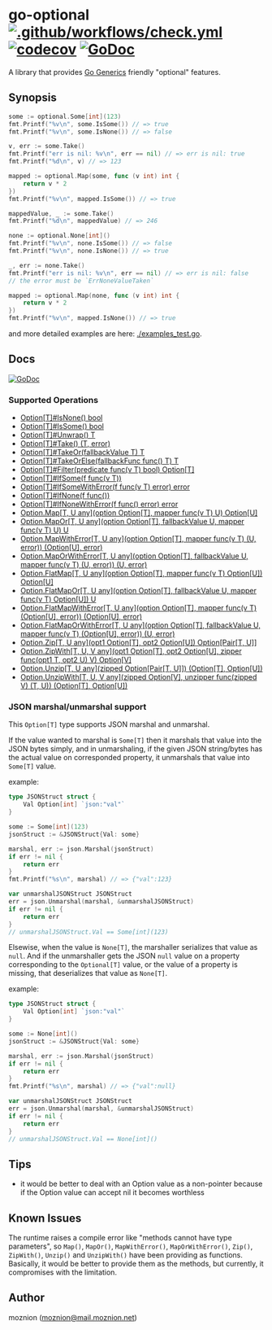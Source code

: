 # go-optional [![.github/workflows/check.yml](https://github.com/moznion/go-optional/actions/workflows/check.yml/badge.svg)](https://github.com/moznion/go-optional/actions/workflows/check.yml) [![codecov](https://codecov.io/gh/moznion/go-optional/branch/main/graph/badge.svg?token=0HCVy6COy4)](https://codecov.io/gh/moznion/go-optional) [![GoDoc](https://godoc.org/github.com/moznion/go-optional?status.svg)](https://godoc.org/github.com/moznion/go-optional)

A library that provides [Go Generics](https://go.dev/blog/generics-proposal) friendly "optional" features.

## Synopsis

```go
some := optional.Some[int](123)
fmt.Printf("%v\n", some.IsSome()) // => true
fmt.Printf("%v\n", some.IsNone()) // => false

v, err := some.Take()
fmt.Printf("err is nil: %v\n", err == nil) // => err is nil: true
fmt.Printf("%d\n", v) // => 123

mapped := optional.Map(some, func (v int) int {
    return v * 2
})
fmt.Printf("%v\n", mapped.IsSome()) // => true

mappedValue, _ := some.Take()
fmt.Printf("%d\n", mappedValue) // => 246
```

```go
none := optional.None[int]()
fmt.Printf("%v\n", none.IsSome()) // => false
fmt.Printf("%v\n", none.IsNone()) // => true

_, err := none.Take()
fmt.Printf("err is nil: %v\n", err == nil) // => err is nil: false
// the error must be `ErrNoneValueTaken`

mapped := optional.Map(none, func (v int) int {
    return v * 2
})
fmt.Printf("%v\n", mapped.IsNone()) // => true
```

and more detailed examples are here: [./examples_test.go](./examples_test.go).

## Docs

[![GoDoc](https://godoc.org/github.com/moznion/go-optional?status.svg)](https://godoc.org/github.com/moznion/go-optional)

### Supported Operations

- [Option[T]#IsNone() bool](https://pkg.go.dev/github.com/moznion/go-optional#Option.IsNone)
- [Option[T]#IsSome() bool](https://pkg.go.dev/github.com/moznion/go-optional#Option.IsSome)
- [Option[T]#Unwrap() T](https://pkg.go.dev/github.com/moznion/go-optional#Option.Unwrap)
- [Option[T]#Take() (T, error)](https://pkg.go.dev/github.com/moznion/go-optional#Option.Take)
- [Option[T]#TakeOr(fallbackValue T) T](https://pkg.go.dev/github.com/moznion/go-optional#Option.TakeOr)
- [Option[T]#TakeOrElse(fallbackFunc func() T) T](https://pkg.go.dev/github.com/moznion/go-optional#Option.TakeOrElse)
- [Option[T]#Filter(predicate func(v T) bool) Option[T]](https://pkg.go.dev/github.com/moznion/go-optional#Option.Filter)
- [Option[T]#IfSome(f func(v T))](https://pkg.go.dev/github.com/moznion/go-optional#Option.IfSome)
- [Option[T]#IfSomeWithError(f func(v T) error) error](https://pkg.go.dev/github.com/moznion/go-optional#Option.IfSomeWithError)
- [Option[T]#IfNone(f func())](https://pkg.go.dev/github.com/moznion/go-optional#Option.IfNone)
- [Option[T]#IfNoneWithError(f func() error) error](https://pkg.go.dev/github.com/moznion/go-optional#Option.IfNoneWithError)
- [Option.Map[T, U any](option Option[T], mapper func(v T) U) Option[U]](https://pkg.go.dev/github.com/moznion/go-optional#Map)
- [Option.MapOr[T, U any](option Option[T], fallbackValue U, mapper func(v T) U) U](https://pkg.go.dev/github.com/moznion/go-optional#MapOr)
- [Option.MapWithError[T, U any](option Option[T], mapper func(v T) (U, error)) (Option[U], error)](https://pkg.go.dev/github.com/moznion/go-optional#MapWithError)
- [Option.MapOrWithError[T, U any](option Option[T], fallbackValue U, mapper func(v T) (U, error)) (U, error)](https://pkg.go.dev/github.com/moznion/go-optional#MapOrWithError)
- [Option.FlatMap[T, U any](option Option[T], mapper func(v T) Option[U]) Option[U]](https://pkg.go.dev/github.com/moznion/go-optional#FlatMap)
- [Option.FlatMapOr[T, U any](option Option[T], fallbackValue U, mapper func(v T) Option[U]) U](https://pkg.go.dev/github.com/moznion/go-optional#FlatMapOr)
- [Option.FlatMapWithError[T, U any](option Option[T], mapper func(v T) (Option[U], error)) (Option[U], error)](https://pkg.go.dev/github.com/moznion/go-optional#FlatMapWithError)
- [Option.FlatMapOrWithError[T, U any](option Option[T], fallbackValue U, mapper func(v T) (Option[U], error)) (U, error)](https://pkg.go.dev/github.com/moznion/go-optional#FlatMapOrWithError)
- [Option.Zip[T, U any](opt1 Option[T], opt2 Option[U]) Option[Pair[T, U]]](https://pkg.go.dev/github.com/moznion/go-optional#Zip)
- [Option.ZipWith[T, U, V any](opt1 Option[T], opt2 Option[U], zipper func(opt1 T, opt2 U) V) Option[V]](https://pkg.go.dev/github.com/moznion/go-optional#ZipWith)
- [Option.Unzip[T, U any](zipped Option[Pair[T, U]]) (Option[T], Option[U])](https://pkg.go.dev/github.com/moznion/go-optional#Unzip)
- [Option.UnzipWith[T, U, V any](zipped Option[V], unzipper func(zipped V) (T, U)) (Option[T], Option[U])](https://pkg.go.dev/github.com/moznion/go-optional#UnzipWith)

### JSON marshal/unmarshal support

This `Option[T]` type supports JSON marshal and unmarshal.

If the value wanted to marshal is `Some[T]` then it marshals that value into the JSON bytes simply, and in unmarshaling, if the given JSON string/bytes has the actual value on corresponded property, it unmarshals that value into `Some[T]` value.

example:

```go
type JSONStruct struct {
	Val Option[int] `json:"val"`
}

some := Some[int](123)
jsonStruct := &JSONStruct{Val: some}

marshal, err := json.Marshal(jsonStruct)
if err != nil {
	return err
}
fmt.Printf("%s\n", marshal) // => {"val":123}

var unmarshalJSONStruct JSONStruct
err = json.Unmarshal(marshal, &unmarshalJSONStruct)
if err != nil {
	return err
}
// unmarshalJSONStruct.Val == Some[int](123)
```

Elsewise, when the value is `None[T]`, the marshaller serializes that value as `null`. And if the unmarshaller gets the JSON `null` value on a property corresponding to the `Optional[T]` value, or the value of a property is missing, that deserializes that value as `None[T]`.

example:

```go
type JSONStruct struct {
	Val Option[int] `json:"val"`
}

some := None[int]()
jsonStruct := &JSONStruct{Val: some}

marshal, err := json.Marshal(jsonStruct)
if err != nil {
	return err
}
fmt.Printf("%s\n", marshal) // => {"val":null}

var unmarshalJSONStruct JSONStruct
err = json.Unmarshal(marshal, &unmarshalJSONStruct)
if err != nil {
	return err
}
// unmarshalJSONStruct.Val == None[int]()
```

## Tips

- it would be better to deal with an Option value as a non-pointer because if the Option value can accept nil it becomes worthless

## Known Issues

The runtime raises a compile error like "methods cannot have type parameters", so `Map()`, `MapOr()`, `MapWithError()`, `MapOrWithError()`, `Zip()`, `ZipWith()`, `Unzip()` and `UnzipWith()` have been providing as functions. Basically, it would be better to provide them as the methods, but currently, it compromises with the limitation.

## Author

moznion (<moznion@mail.moznion.net>)

